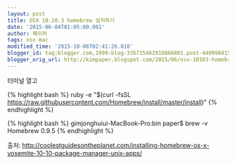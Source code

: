 ```yaml
---
layout: post
title: OSX 10.10.3 homebrew 설치하기
date: '2015-06-04T01:05:00.001'
author: 페이퍼
tags: osx mac
modified_time: '2015-10-06T02:41:26.010'
blogger_id: tag:blogger.com,1999:blog-335715462918866001.post-4409984152016817955
blogger_orig_url: http://kimpaper.blogspot.com/2015/06/osx-10103-homebrew.html
---
```


터미널 열고

{% highlight bash %}
ruby -e "$(curl -fsSL https://raw.githubusercontent.com/Homebrew/install/master/install)"
{% endhighlight %}


{% highlight bash %}
gimjonghuiui-MacBook-Pro:bin paper$ brew -v
Homebrew 0.9.5
{% endhighlight %}

출처: http://coolestguidesontheplanet.com/installing-homebrew-os-x-yosemite-10-10-package-manager-unix-apps/